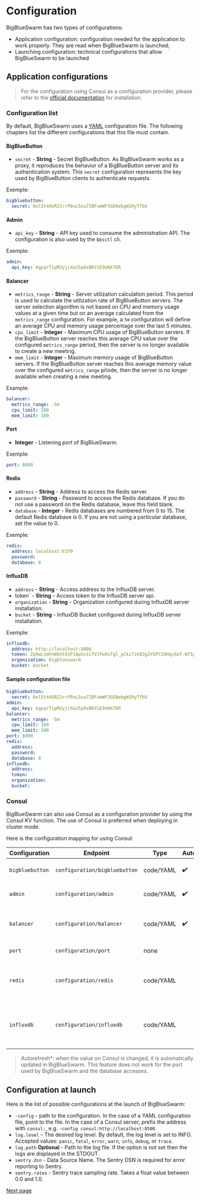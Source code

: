 # Configuration

BigBlueSwarm has two types of configurations:
* Application configuration: configuration needed for the application to work properly. They are read when BigBlueSwarm is launched;
* Launching configuration: technical configurations that allow BigBlueSwarm to be launched

## Application configurations

> For the configuration using Consul as a configuration provider, please refer to the [official documentation](https://www.hashicorp.com/products/consul) for installation.

### Configuration list

By default, BigBlueSwarm uses a [YAML](https://yaml.org/) configuration file. The following chapters list the different configurations that this file must contain.

#### BigBlueButton

* `secret` - __String__ - Secret BigBlueButton. As BigBlueSwarm works as a proxy, it reproduces the behavior of a BigBlueButton server and its authentication system. This `secret` configuration represents the key used by BigBlueButton clients to authenticate requests.

Exemple:
```yml
bigbluebutton:
  secret: 0ol5t44UR21rrP0xL5ou7IBFumWF3GENebgW1RyTfbU
```

#### Admin

* `api_key` - __String__ - API key used to consume the administration API. The configuration is also used by the `bbsctl` cli.

Exemple:

```yml
admin:
  api_key: kgpqrTipM2yjcXwz5pOxBKViE9oNX76R
```

#### Balancer

* `metrics_range` - __String__ - Server utilization calculation period. This period is used to calculate the utilization rate of BigBlueButton servers. The server selection algorithm is not based on CPU and memory usage values at a given time but on an average calculated from the `metrics_range` configuration. For example, a `5m` configuration will define an average CPU and memory usage percentage over the last 5 minutes.
* `cpu_limit` - __Integer__ - Maximum CPU usage of BigBlueButton servers. If the BigBlueButton server reaches this average CPU value over the configured `metrics_range` period, then the server is no longer available to create a new meeting.
* `mem_limit` - __Integer__ - Maximum memory usage of BigBlueButton servers. If the BigBlueButton server reaches this average memory value over the configured `metrics_range` pŕiode, then the server is no longer available when creating a new meeting.

Example:
```yml
balancer:
  metrics_range: -5m 
  cpu_limit: 100
  mem_limit: 100
```

#### Port

* __Integer__ - Listening port of BigBlueSwarm.

Exemple:
```yml
port: 8090
```

#### Redis

* `address` - __String__ - Address to access the Redis server.
* `password` - __String__ - Password to access the Redis database. If you do not use a password on the Redis database, leave this field blank.
* `database` - __Integer__ - Redis databases are numbered from 0 to 15. The default Redis database is 0. If you are not using a particular database, set the value to 0.

Exemple:
```yml
redis:
  address: localhost:6379
  password:
  database: 0
```

#### InfluxDB

* `address` - __String__ - Access address to the InfluxDB server.
* token` - __String__ - Access token to the InfluxDB server api.
* `organization` - __String__ - Organization configured during InfluxDB server installation.
* `bucket` - __String__ - InfluxDB Bucket configured during InfluxDB server installation.

Exemple:

```yml
influxdb:
  address: http://localhost:8086
  token: Zq9wLsmhnW5UtOiPJApUv1cTVJfwXsTgl_pCkiTikQ3g2YGPtS5HqsXef-Wf5pUU3wjY3nVWTYRI-Wc8LjbDfg==
  organization: bigblueswarm
  bucket: bucket
```

#### Sample configuration file

```yml
bigbluebutton:
  secret: 0ol5t44UR21rrP0xL5ou7IBFumWF3GENebgW1RyTfbU
admin:
  api_key: kgpqrTipM2yjcXwz5pOxBKViE9oNX76R
balancer:
  metrics_range: -5m 
  cpu_limit: 100
  mem_limit: 100
port: 8090
redis:
  address:
  password:
  database: 0
influxdb:
  address:
  token: 
  organization:
  bucket:
```

### Consul

BigBlueSwarm can also use Consul as a configuration provider by using the Consul KV function. The use of Consul is preferred when deploying in cluster mode.

Here is the configuration mapping for using Consul:

| Configuration   | Endpoint                      | Type      | Autorefresh*       | Example                                                                                                                 |
| --------------- | ----------------------------- | --------- | ------------------ | ----------------------------------------------------------------------------------------------------------------------- |
| `bigbluebutton` | `configuration/bigbluebutton` | code/YAML | :heavy_check_mark: | <pre><code>secret: 0ol5t44UR21rrP0xL5ou7IBFumWF3GENebgW1RyTfbU</code></pre>                                             |
| `admin`         | `configuration/admin`         | code/YAML | :heavy_check_mark: | <pre><code>api_key: kgpqrTipM2yjcXwz5pOxBKViE9oNX76R</code></pre>                                                       |
| `balancer`      | `configuration/balancer`      | code/YAML | :heavy_check_mark: | <pre><code>metrics_range: -5m</code><br /><code>cpu_limit: 100</code><br /><code>mem_limit: 100</code></pre>            |
| `port`          | `configuration/port`          | none      |                    | <pre><code>8090</code></pre>                                                                                            |
| `redis`         | `configuration/redis`         | code/YAML |                    | <pre><code>address: </code><br /><code>password:</code><br /><code>database: 0</code></pre>                             |
| `influxdb`      | `configuration/influxdb`      | code/YAML |                    | <pre><code>address: </code><br /><code>token:</code><br /><code>organization: 0</code><br /><code>bucket: </code></pre> |

> Autorefresh*: when the value on Consul is changed, it is automatically updated in BigBlueSwarm. This feature does not work for the port used by BigBlueSwarm and the database accesses.

## Configuration at launch

Here is the list of possible configurations at the launch of BigBlueSwarm:
* `-config` - path to the configuration. In the case of a YAML configuration file, point to the file. In the case of a Consul server, prefix the address with `consul:`, e.g. `-config consul:http://localhost:8500`
* `log.level` - The desired log level. By default, the log level is set to INFO. Accepted values: `panic`, `fatal`, `error`, `warn`, `info`, `debug`, or `trace`.
* `log.path` __Optional__ - Path to the log file. If the option is not set then the logs are displayed in the STDOUT.
* `sentry.dsn` - Data Source Name. The Sentry DSN is required for error reporting to Sentry.
* `sentry.rates` - Sentry trace sampling rate. Takes a float value between 0.0 and 1.0.

[Next page](initialization.md)
